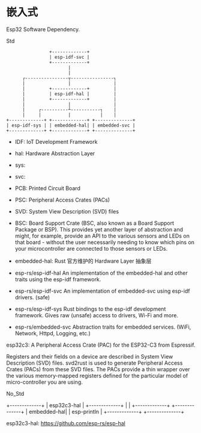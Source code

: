 # 嵌入式

Esp32 Software Dependency.


Std

```
                +-------------+
                | esp-idf-svc |
                +-------------+
                       |
                       |
      ┌----------------┬----------------┐
      |                |                |
      |         +-------------+         |
      |         | esp-idf-hal |         |
      |         +-------------+         |
      |                |                |
      |     ┌----------┴-----------┐    |
      |     |          |           |    |
+-------------+ +-------------+ +--------------+
| esp-idf-sys | | embedded-hal| | embedded-svc |
+-------------+ +-------------+ +--------------+
```


- IDF: IoT Development Framework
- hal: Hardware Abstraction Layer
- sys:
- svc:
- PCB:  Printed Circuit Board
- PSC: Peripheral Access Crates (PACs)
- SVD: System View Description (SVD) files
- BSC: Board Support Crate (BSC, also known as a Board Support Package or BSP). This provides yet another layer of abstraction and might, for example, provide an API to the various sensors and LEDs on that board - without the user necessarily needing to know which pins on your microcontroller are connected to those sensors or LEDs.
- embedded-hal: Rust 官方维护的 Hardware Layer 抽象层


- esp-rs/esp-idf-hal	An implementation of the embedded-hal and other traits using the esp-idf framework.
- esp-rs/esp-idf-svc	An implementation of embedded-svc using esp-idf drivers. (safe)
- esp-rs/esp-idf-sys	Rust bindings to the esp-idf development framework. Gives raw (unsafe) access to drivers, Wi-Fi and more.
- esp-rs/embedded-svc	Abstraction traits for embedded services. (WiFi, Network, Httpd, Logging, etc.)


esp32c3: A Peripheral Access Crate (PAC) for the ESP32-C3 from Espressif.

Registers and their fields on a device are described in System View Description (SVD) files. svd2rust is used to generate Peripheral Access Crates (PACs) from these SVD files. The PACs provide a thin wrapper over the various memory-mapped registers defined for the particular model of micro-controller you are using.





No_Std


+-------------+
| esp32c3-hal |
+-------------+
      |
      |
+-------------+       +--------------+
| embedded-hal|       | esp-println  |
+-------------+       +--------------+


esp32c3-hal: https://github.com/esp-rs/esp-hal
